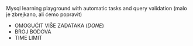 Mysql learning playground with automatic tasks and query validation (malo je zbrejkano, ali ćemo popravit)
- OMOGUĆIT VIŠE ZADATAKA (*DONE*)
- BROJ BODOVA
- TIME LIMIT


